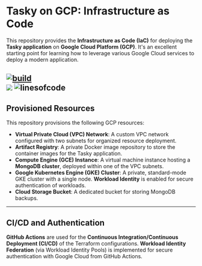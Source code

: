 # Tasky on GCP: Infrastructure as Code

This repository provides the **Infrastructure as Code (IaC)** for deploying the **Tasky application** on **Google Cloud Platform (GCP)**. It's an excellent starting point for learning how to leverage various Google Cloud services to deploy a modern application.


[![build](https://github.com/nael-fridhi/tasky-on-gcp-iac/actions/workflows/provision.yml/badge.svg)](https://github.com/nael-fridhi/tasky-on-gcp-iac/actions/workflows/provision.yml)  
![](https://img.shields.io/badge/terraform-v1.11-blue)
![linesofcode](https://aschey.tech/tokei/github/nael-fridhi/tasky-on-gcp-iac?category=code)
---
## Provisioned Resources

This repository provisions the following GCP resources:

* **Virtual Private Cloud (VPC) Network**: A custom VPC network configured with two subnets for organized resource deployment.
* **Artifact Registry**: A private Docker image repository to store the container images for the Tasky application.
* **Compute Engine (GCE) Instance**: A virtual machine instance hosting a **MongoDB cluster**, deployed within one of the VPC subnets.
* **Google Kubernetes Engine (GKE) Cluster**: A private, standard-mode GKE cluster with a single node. **Workload Identity** is enabled for secure authentication of workloads.
* **Cloud Storage Bucket**: A dedicated bucket for storing MongoDB backups.

---
## CI/CD and Authentication

**GitHub Actions** are used for the **Continuous Integration/Continuous Deployment (CI/CD)** of the Terraform configurations. **Workload Identity Federation** (via Workload Identity Pools) is implemented for secure authentication with Google Cloud from GitHub Actions.